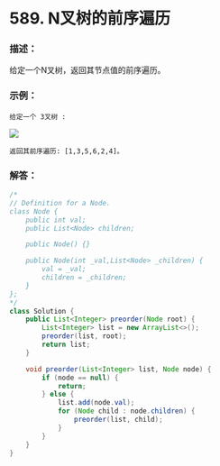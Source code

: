 # 589. N叉树的前序遍历

### 描述：
给定一个N叉树，返回其节点值的前序遍历。
### 示例：
```
给定一个 3叉树 :
```
![](https://leetcode-cn.com/static/images/problemset/NaryTreeExample.png)
```
返回其前序遍历: [1,3,5,6,2,4]。
```
### 解答：
```java
/*
// Definition for a Node.
class Node {
    public int val;
    public List<Node> children;

    public Node() {}

    public Node(int _val,List<Node> _children) {
        val = _val;
        children = _children;
    }
};
*/
class Solution {
    public List<Integer> preorder(Node root) {
        List<Integer> list = new ArrayList<>();
        preorder(list, root);
        return list;
    }

    void preorder(List<Integer> list, Node node) {
        if (node == null) {
            return;
        } else {
            list.add(node.val);
            for (Node child : node.children) {
                preorder(list, child);
            }
        }
    }
}
```